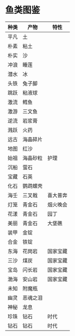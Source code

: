 # 鱼类图鉴

| 种类 | 产物     | 特性     |
|------|----------|----------|
| 平凡 | 土       |          |
| 朴素 | 粘土     |          |
| 朴实 | 沙       |          |
| 冲浪 | 睡莲     |          |
| 潜水 | 冰       |          |
| 头铁 | 兔子脚   |          |
| 跳跃 | 粘液球   |          |
| 激流 | 鳕鱼     |          |
| 激游 | 三文鱼   |          |
| 逆流 | 岩浆膏   |          |
| 溅跃 | 火药     |          |
| 远古 | 海晶碎片 |          |
| 地图 |  红沙 |          |
| 始祖 | 海晶砂粒     | 护理     |
| 沉船 | 萤石     |          |
| 宝藏 | 石英     |          |
| 化石 | 鹦鹉螺壳 |          |
| 海壬 | 三叉戟   | 喜大普奔 |
| 灯笼 | 青金石   | 烟火晚会 |
| 花漾 | 青金石   | 园丁     |
| 美丽 | 青金石   | 大堡礁   |
| 装甲 | 金锭     |          |
| 合金 | 铁锭     |          |
| 东海 | 花岗岩     | 国家宝藏 |
| 三沙 | 煤炭   | 国家宝藏 |
| 宝岛 | 闪长岩   | 国家宝藏 |
| 渤海 | 安山岩   | 国家宝藏 |
| 未知 | 附魔瓶   |          |
| 幽灵 | 恶魂之泪 |          |
| 神秘 | 龙息     |          |
| 珍珠 | 钻石     | 时代     |
| 钻石 | 钻石     | 时代     |
